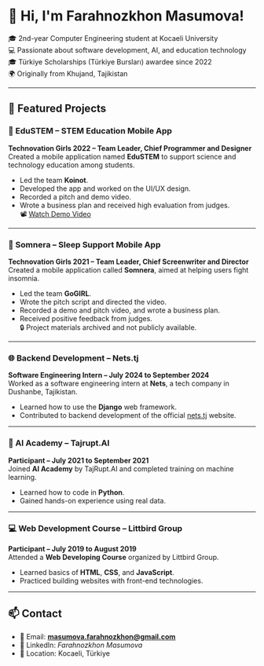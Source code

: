 # 👋 Hi, I'm Farahnozkhon Masumova!

🎓 2nd-year Computer Engineering student at Kocaeli University  
💻 Passionate about software development, AI, and education technology  
🎓 Türkiye Scholarships (Türkiye Bursları) awardee since 2022  
🌍 Originally from Khujand, Tajikistan  

---

## 🌟 Featured Projects

### 📱 EduSTEM – STEM Education Mobile App  
**Technovation Girls 2022 – Team Leader, Chief Programmer and Designer**  
Created a mobile application named **EduSTEM** to support science and technology education among students.  
- Led the team **Koinot**.  
- Developed the app and worked on the UI/UX design.  
- Recorded a pitch and demo video.  
- Wrote a business plan and received high evaluation from judges.  
📽 [Watch Demo Video](https://youtu.be/hs5CI7yWQeg)

---

### 🌙 Somnera – Sleep Support Mobile App  
**Technovation Girls 2021 – Team Leader, Chief Screenwriter and Director**  
Created a mobile application called **Somnera**, aimed at helping users fight insomnia.  
- Led the team **GoGIRL**.  
- Wrote the pitch script and directed the video.  
- Recorded a demo and pitch video, and wrote a business plan.  
- Received positive feedback from judges.  
🔒 Project materials archived and not publicly available.

---

### 🌐 Backend Development – Nets.tj  
**Software Engineering Intern – July 2024 to September 2024**  
Worked as a software engineering intern at **Nets**, a tech company in Dushanbe, Tajikistan.  
- Learned how to use the **Django** web framework.  
- Contributed to backend development of the official [nets.tj](https://nets.tj) website.  

---

### 🤖 AI Academy – Tajrupt.AI  
**Participant – July 2021 to September 2021**  
Joined **AI Academy** by TajRupt.AI and completed training on machine learning.  
- Learned how to code in **Python**.  
- Gained hands-on experience using real data.  

---

### 💻 Web Development Course – Littbird Group  
**Participant – July 2019 to August 2019**  
Attended a **Web Developing Course** organized by Littbird Group.  
- Learned basics of **HTML**, **CSS**, and **JavaScript**.  
- Practiced building websites with front-end technologies.  

---

## 📫 Contact
- 📧 Email: **masumova.farahnozkhon@gmail.com**
- 💼 LinkedIn: *Farahnozkhon Masumova* 
- 📍 Location: Kocaeli, Türkiye
